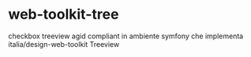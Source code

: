 # web-toolkit-tree
checkbox treeview agid compliant in ambiente symfony che implementa italia/design-web-toolkit Treeview
